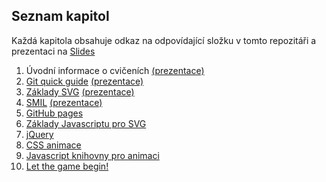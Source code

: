 ## Seznam kapitol
Každá kapitola obsahuje odkaz na odpovídající složku v tomto repozitáři a prezentaci na [Slides](https://slides.com)
1. Úvodní informace o cvičeních [(prezentace)](http://slides.com/bulva/kartograficka-vizualizace)
1. [Git quick guide](https://github.com/Bulva/kartograficka-vizualizace/tree/master/02-Git) [(prezentace)](http://slides.com/bulva/git-a-github)
1. [Základy SVG](https://github.com/Bulva/kartograficka-vizualizace/tree/master/03-Z%C3%A1klady-SVG) [(prezentace)](http://slides.com/bulva/zaklady-svg)
1. [SMIL](https://github.com/Bulva/kartograficka-vizualizace/tree/master/04-SMIL-animace) [(prezentace)](http://slides.com/bulva/smil)
1. [GitHub pages](https://github.com/Bulva/kartograficka-vizualizace/tree/master/05-GitHub-pages)
1. [Základy Javascriptu pro SVG](https://github.com/Bulva/kartograficka-vizualizace/tree/master/06-Z%C3%A1klady-Javascript)
1. [jQuery](https://github.com/Bulva/kartograficka-vizualizace/tree/master/07-jQuery)
1. [CSS animace](https://github.com/Bulva/kartograficka-vizualizace/tree/master/08-CSS-animace)
1. [Javascript knihovny pro animaci](https://github.com/Bulva/kartograficka-vizualizace/tree/master/09-Javascript-knihovny)
1. [Let the game begin!](https://github.com/Bulva/kartograficka-vizualizace/tree/master/10-Let-the-game-begin!)